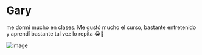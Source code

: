 # Gary

 me dormí mucho en clases. Me gustó mucho el curso, bastante entretenido y aprendí bastante
 tal vez lo repita 😭🤡

![image](https://user-images.githubusercontent.com/58791140/126180620-5f9fa230-1b4a-4db0-862a-5eacce0498b2.png)
